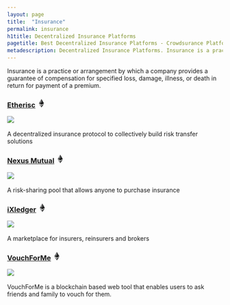 ```yaml
---
layout: page
title:  "Insurance"
permalink: insurance
h1title: Decentralized Insurance Platforms
pagetitle: Best Decentralized Insurance Platforms - Crowdsurance Platforms
metadescription: Decentralized Insurance Platforms. Insurance is a practice or arrangement by which a company provides a guarantee of compensation for specified loss, damage, illness, or death in return for payment of a premium.
---
```


Insurance is a practice or arrangement by which a company provides a guarantee of compensation for specified loss, damage, illness, or death in return for payment of a premium.

### [Etherisc](https://etherisc.com/) ![](/images/ether.png)

![](//image.thum.io/get/width/500/crop/600/https://etherisc.com/)

A decentralized insurance protocol to collectively build risk transfer solutions

### [Nexus Mutual](https://www.nexusmutual.io/) ![](/images/ether.png)

![](//image.thum.io/get/width/500/crop/600/https://www.nexusmutual.io/)

A risk-sharing pool that allows anyone to purchase insurance

### [iXledger](https://ixtechnology.com/ixledger/) ![](/images/ether.png)

![](//image.thum.io/get/width/500/crop/600/https://ixtechnology.com/ixledger/)

A marketplace for insurers, reinsurers and brokers

### [VouchForMe](https://vouchforme.co/) ![](/images/ether.png)

![](//image.thum.io/get/width/500/crop/600/https://vouchforme.co/)

VouchForMe is a blockchain based web tool that enables users to ask friends and family to vouch for them.

